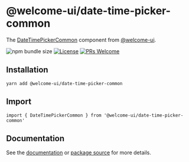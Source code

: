 # @welcome-ui/date-time-picker-common

The [DateTimePickerCommon](https://github.com/WTTJ/welcome-ui#readme) component from [@welcome-ui](https://welcome-ui.com).

![npm bundle size](https://img.shields.io/bundlephobia/minzip/@welcome-ui/date-time-picker-common) [![License](https://img.shields.io/npm/l/welcome-ui.svg)](https://github.com/WTTJ/welcome-ui/blob/master/LICENSE) [![PRs Welcome](https://img.shields.io/badge/PRs-welcome-mediumspringgreen.svg)](ttps://github.com/WTTJ/welcome-ui/blob/master/CONTRIBUTING.mdx)

## Installation

    yarn add @welcome-ui/date-time-picker-common

## Import

    import { DateTimePickerCommon } from '@welcome-ui/date-time-picker-common'

## Documentation

See the [documentation](https://github.com/WTTJ/welcome-ui#readme) or [package source](https://github.com/WTTJ/welcome-ui/tree/master/packages/DateTimePickerCommon) for more details.
